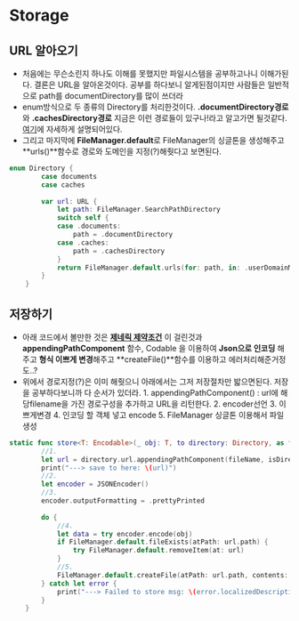 #  Storage
## URL 알아오기
- 처음에는 무슨소린지 하나도 이해를 못했지만 파일시스템을 공부하고나니 이해가된다. 결론은 URL을 알아온것이다. 공부를 하다보니 알게된점이지만 사람들은 일반적으로 path를 documentDirectory를 많이 쓰더라
- enum방식으로 두 종류의 Directory를 처리한것이다. **.documentDirectory경로** 와 **.cachesDirectory경로** 지금은 이런 경로들이 있구나!라고 알고가면 될것같다. [여기](https://jinnify.tistory.com/26)에 자세하게 설명되어있다.
- 그리고 마지막에 **FileManager.default**로 FileManager의 싱글톤을 생성해주고 **urls()**함수로 경로와 도메인을 지정(?)해줫다고 보면된다.
```swift
enum Directory {
        case documents
        case caches
        
        var url: URL {
            let path: FileManager.SearchPathDirectory
            switch self {
            case .documents:
                path = .documentDirectory
            case .caches:
                path = .cachesDirectory
            }
            return FileManager.default.urls(for: path, in: .userDomainMask).first!
        }
    }
```

## 저장하기
- 아래 코드에서 볼만한 것은 **[제네릭 제약조건](https://github.com/JongPyoAhn/TodoList/blob/main/Explanation/Generic.md)** 이 걸린것과 **appendingPathComponent** 함수, Codable 을 이용하여 **Json으로 인코딩** 해주고 **형식 이쁘게 변경**해주고 **createFile()**함수를 이용하고 에러처리해준거정도..?
- 위에서 경로지정(?)은 이미 해줫으니 아래에서는 그저 저장절차만 밟으면된다. 저장을 공부하다보니까 다 순서가 있더라.
        1. appendingPathComponent() : url에 해당filename을 가진 경로구성을 추가하고 URL을 리턴한다.
        2. encoder선언
        3. 이쁘게변경
        4. 인코딩 할 객체 넣고 encode
        5. FileManager 싱글톤 이용해서 파일생성
```swift
static func store<T: Encodable>(_ obj: T, to directory: Directory, as fileName: String) {
        //1.
        let url = directory.url.appendingPathComponent(fileName, isDirectory: false)
        print("---> save to here: \(url)")
        //2.
        let encoder = JSONEncoder()
        //3.
        encoder.outputFormatting = .prettyPrinted
        
        do {
            //4.
            let data = try encoder.encode(obj)
            if FileManager.default.fileExists(atPath: url.path) {
                try FileManager.default.removeItem(at: url)
            }
            //5.
            FileManager.default.createFile(atPath: url.path, contents: data, attributes: nil)
        } catch let error {
            print("---> Failed to store msg: \(error.localizedDescription)")
        }
    }
```
